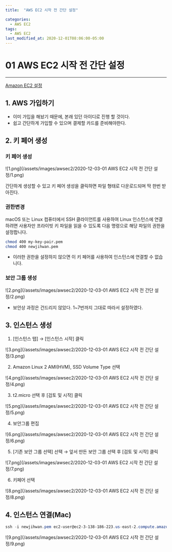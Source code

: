 ```yaml
---
title:  "AWS EC2 시작 전 간단 설정"

categories:
  - AWS EC2
tags:
  - AWS EC2
last_modified_at: 2020-12-01T08:06:00-05:00
---
```

# 01 AWS EC2 시작 전 간단 설정

---

[Amazon EC2 설정](https://docs.aws.amazon.com/ko_kr/AWSEC2/latest/UserGuide/get-set-up-for-amazon-ec2.html#sign-up-for-aws)

## 1. AWS 가입하기

- 이미 가입을 해놨기 때문에, 본래 있던 아이디로 진행 할 것이다.
- 쉽고 간단하게 가입할 수 있으며 결제할 카드를 준비해야한다.

## 2. 키 페어 생성

### 키 페어 생성

![1.png](/assets/images/awsec2/2020-12-03-01 AWS EC2 시작 전 간단 설정/1.png)

간단하게 생성할 수 있고 키 페어 생성을 클릭하면 파일 형태로 다운로드되며 딱 한번 받아진다.

### 권한변경

macOS 또는 Linux 컴퓨터에서 SSH 클라이언트를 사용하여 Linux 인스턴스에 연결하려면 사용자만 프라이빗 키 파일을 읽을 수 있도록 다음 명령으로 해당 파일의 권한을 설정합니다.

```bash
chmod 400 my-key-pair.pem
chmod 400 newjihwan.pem
```

- 이러한 권한을 설정하지 않으면 이 키 페어를 사용하여 인스턴스에 연결할 수 없습니다.

### 보안 그룹 생성

![2.png](/assets/images/awsec2/2020-12-03-01 AWS EC2 시작 전 간단 설정/2.png)

- 보안상 과정은 건드리지 않았다. 1~7번까지 그대로 따라서 설정하였다.

## 3. 인스턴스 생성

1. [인스턴스 탭] → [인스턴스 시작] 클릭

![3.png](/assets/images/awsec2/2020-12-03-01 AWS EC2 시작 전 간단 설정/3.png)

2. Amazon Linux 2 AMI(HVM), SSD Volume Type 선택

![4.png](/assets/images/awsec2/2020-12-03-01 AWS EC2 시작 전 간단 설정/4.png)

3. t2.micro 선택 후 [검토 및 시작] 클릭

![5.png](/assets/images/awsec2/2020-12-03-01 AWS EC2 시작 전 간단 설정/5.png)

4. 보안그룹 편집

![6.png](/assets/images/awsec2/2020-12-03-01 AWS EC2 시작 전 간단 설정/6.png)

5. [기존 보안 그룹 선택] 선택 → 앞서 만든 보안 그룹 선택 후 [검토 및 시작] 클릭

![7.png](/assets/images/awsec2/2020-12-03-01 AWS EC2 시작 전 간단 설정/7.png)

6. 키페어 선택

![8.png](/assets/images/awsec2/2020-12-03-01 AWS EC2 시작 전 간단 설정/8.png)

## 4. 인스턴스 연결(Mac)

```powershell
ssh -i newjihwan.pem ec2-user@ec2-3-138-186-223.us-east-2.compute.amazonaws.com
```

![9.png](/assets/images/awsec2/2020-12-03-01 AWS EC2 시작 전 간단 설정/9.png)